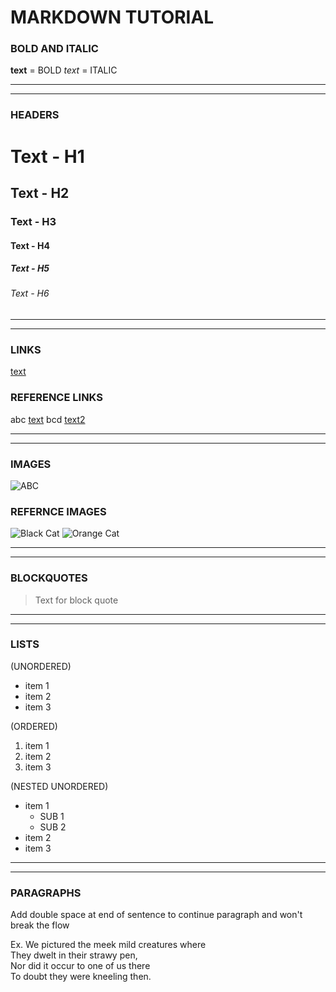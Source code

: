 # MARKDOWN TUTORIAL


### BOLD AND ITALIC
**text** = BOLD
_text_ = ITALIC

<hr/>
<hr/>

### HEADERS
# Text - H1
## Text - H2
### Text - H3
#### Text - H4
##### Text - H5
###### Text  - H6

<hr/>
<hr/>

### LINKS
[text](wwww.abc.com)


### REFERENCE LINKS
abc [text][first link]
bcd [text2][another link]

[first link]: www.abc.com
[another link]: www.bcd.com

<hr/>
<hr/>

### IMAGES
![ABC](https://octodex.github.com/images/bannekat.png)


### REFERNCE IMAGES
![Black Cat][Black]
![Orange Cat][Orange]

[Black]: https://upload.wikimedia.org/wikipedia/commons/a/a3/81_INF_DIV_SSI.jpg
[Orange]: http://icons.iconarchive.com/icons/google/noto-emoji-animals-nature/256/22221-cat-icon.png

<hr/>
<hr/>

### BLOCKQUOTES
> Text for block quote

<hr/>
<hr/>

### LISTS
(UNORDERED)
* item 1
* item 2
* item 3

(ORDERED)
1. item 1
2. item 2
3. item 3

(NESTED UNORDERED)
* item 1
  * SUB 1
  * SUB 2
* item 2
* item 3

<hr/>
<hr/>

### PARAGRAPHS
Add double space at end of sentence to continue paragraph and won't break the flow

Ex.
We pictured the meek mild creatures where  
They dwelt in their strawy pen,  
Nor did it occur to one of us there  
To doubt they were kneeling then.



